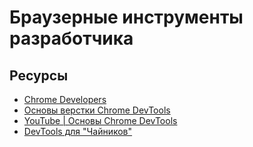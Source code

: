 # Браузерные инструменты разработчика

## Ресурсы

- [Chrome Developers](https://developer.chrome.com/docs/devtools/)
- [Основы верстки Chrome DevTools](https://ru.hexlet.io/courses/layout-designer-basics/lessons/devtools/theory_unit)
- [YouTube | Основы Chrome DevTools](https://www.youtube.com/watch?v=JX85r-a-TxQ)
- [DevTools для "Чайников"](https://habr.com/ru/post/548898/)
